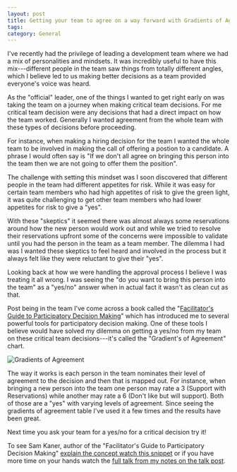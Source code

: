 ```yaml
---
layout: post
title: Getting your team to agree on a way forward with Gradients of Agreement
tags: 
category: General
---
```


I've recently had the privilege of leading a development team where we had a mix of personalities and mindsets. It was incredibly useful to have this mix---different people in the team saw things from totally different angles, which I believe led to us making better decisions as a team provided everyone's voice was heard.

As the "official" leader, one of the things I wanted to get right early on was taking the team on a journey when making critical team decisions. For me critical team decision were any decisions that had a direct impact on how the team worked. Generally I wanted agreement from the whole team with these types of decisions before proceeding. 

For instance, when making a hiring decision for the team I wanted the whole team to be involved in making the call of offering a postion to a candidate. A phrase I would often say is "If we don't all agree on bringing this person into the team then we are not going to offer them the position".

The challenge with setting this mindset was I soon discovered that different people in the team had different appetites for risk. While it was easy for certain team members who had high appetites of risk to give the green light, it was quite challenging to get other team members who had lower appetites for risk to give a "yes". 

With these "skeptics" it seemed there was almost always some reservations around how the new person would work out and while we tried to resolve their reservations upfront some of the concerns were impossible to validate until you had the person in the team as a team member. The dilemma I had was I wanted these skeptics to feel heard and involved in the process but it always felt like they were reluctant to give their "yes".

Looking back at how we were handling the approval process I believe I was treating it all wrong. I was seeing the "do you want to bring this person into the team" as a "yes/no" answer when in actual fact it wasn't as clean cut as that.

Post being in the team I've come across a book called the "[Facilitator's Guide to Participatory Decision Making](http://blog.markpearl.co.za/Facilitators-Guide-to-Participatory-Decision-Making)" which has introduced me to several powerful tools for participatory decision making. One of these tools I believe would have solved my dilemma on getting a yes/no from my team on these critical team decisions---it's called the "Gradient's of Agreement" chart.

<img class="img-responsive" alt="Gradients of Agreement" src="{{ site.url }}/assets/images/Gradients-of-Agreement.png">  

The way it works is each person in the team nominates their level of agreement to the decision and then that is mapped out. For instance, when bringing a new person into the team one person may rate a 3 (Support with Reservations) while another may rate a 6 (Don't like but will support). Both of those are a "yes" with varying levels of agreement. Since seeing the gradients of agreement table I've used it a few times and the results have been great.

Next time you ask your team for a yes/no for a critical decision try it!

To see Sam Kaner, author of the "Facilitator's Guide to Participatory Decision Making" [explain the concept watch this snippet](https://youtu.be/IahN-XGwvoA) or if you have more time on your hands watch the [full talk from my notes on the talk post](http://blog.markpearl.co.za/Participatory-Decision-Making-in-Multi-Stakeholder-Collaboration-by-Sam-Kaner).
